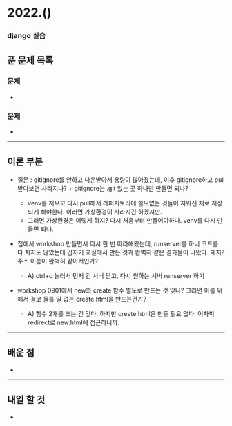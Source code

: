 # 2022.()

### django 실습



## 푼 문제 목록

### 문제

- 



###  문제

- 


---

## 이론 부분

- 질문 : gitignore를 안하고 다운받아서 용량이 많아졌는데, 이후 gitignore하고 pull받다보면 사라지나? + gitignore는 .git 있는 곳 하나만 만들면 되나?
  - venv를 지우고 다시 pull해서 레퍼지토리에 쓸모없는 것들이 지워진 채로 저장되게 해야한다. 이러면 가상환경이 사라지긴 하겠지만.
  - 그러면 가상환경은 어떻게 하지? 다시 처음부터 만들어야하나. venv를 다시 만들면 되나.

- 집에서 workshop 만들면서 다시 한 번 따라해봤는데, runserver를 하니 코드를 다 치지도 않았는데 갑자기 교실에서 만든 것과 완벽히 같은 결과물이 나왔다. 왜지? 주소 이름이 완벽히 같아서인가?
  - A) ctrl+c 눌러서 먼저 킨 서버 닫고, 다시 원하는 서버 runserver 하기

- workshop 0901에서 new와 create 함수 별도로 만드는 것 맞나? 그러면 이를 위해서 결코 들를 일 없는 create.html을 만드는건가?
  - A) 함수 2개를 쓰는 건 맞다. 하지만 create.html은 만들 필요 없다. 어차피 redirect로 new.html에 접근하니까.


---

## 배운 점

- 


---

## 내일 할 것

- 

